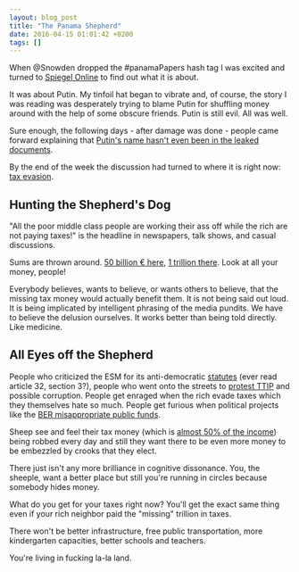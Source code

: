 ```yaml
---
layout: blog_post
title: "The Panama Shepherd"
date: 2016-04-15 01:01:42 +0200
tags: []
---
```


When @Snowden dropped the #panamaPapers hash tag I was excited and turned to [Spiegel Online][spiegel-putin] to find out what it is about.

It was about Putin. My tinfoil hat began to vibrate and, of course, the story I was reading was desperately trying to blame Putin for shuffling money around with the help of some obscure friends.
Putin is still evil. All was well.

Sure enough, the following days - after damage was done - people came forward explaining that [Putin's name hasn't even been in the leaked documents][brookings-pp].

By the end of the week the discussion had turned to where it is right now: [tax evasion][pp-tax-evasion].

## Hunting the Shepherd's Dog

"All the poor middle class people are working their ass off while the rich are not paying taxes!" is the headline in newspapers, talk shows, and casual discussions.

Sums are thrown around. [50 billion € here][50-bil], [1 trillion there][pp-tax-evasion]. Look at all your money, people!

Everybody believes, wants to believe, or wants others to believe, that the missing tax money would actually benefit them. It is not being said out loud. It is being implicated by intelligent phrasing of the media pundits. We have to believe the delusion ourselves. It works better than being told directly. Like medicine.

## All Eyes off the Shepherd

People who criticized the ESM for its anti-democratic [statutes][esm-statutes] (ever read article 32, section 3?), people who went onto the streets to [protest TTIP][ttip-protests] and possible corruption. People get enraged when the rich evade taxes which they themselves hate so much. People get furious when political projects like the [BER misappropriate public funds][ber].

Sheep see and feel their tax money (which is [almost 50% of the income][high-taxes]) being robbed every day and still they want there to be even more money to be embezzled by crooks that they elect.

There just isn't any more brilliance in cognitive dissonance. You, the sheeple, want a better place but still you're running in circles because somebody hides money.

What do you get for your taxes right now? You'll get the exact same thing even if your rich neighbor paid the "missing" trillion in taxes.

There won't be better infrastructure, free public transportation, more kindergarten capacities, better schools and teachers.

You're living in fucking la-la land.

[co2tax]: http://m.huffpost.com/us/entry/ed-orcutt-bike-riders-pollute-environment-washington_n_2805658.html
[esm-statutes]: http://www.esm.europa.eu/pdf/esm_treaty_en.pdf
[spiegel-putin]: http://www.spiegel.de/politik/ausland/panama-putins-wundersam-reicher-cellist-a-1085386.html
[brookings-pp]: http://www.brookings.edu/blogs/order-from-chaos/posts/2016/04/07-panama-papers-putin-gaddy?cid=00900015020089101US0001-040801
[pp-tax-evasion]: http://www.zeit.de/kultur/2016-04/panama-papers-globalisierung-steuern
[ttip-protests]: http://www.theguardian.com/world/2015/oct/10/berlin-anti-ttip-trade-deal-rally-hundreds-thousands-protesters
[ber]: http://www.bloomberg.com/news/features/2015-07-23/how-berlin-s-futuristic-airport-became-a-6-billion-embarrassment
[50-bil]: https://www.tagesschau.de/inland/panamapapers-reaktionen-103.html
[high-taxes]: http://www.welt.de/wirtschaft/article127920557/Deutsche-arbeiten-das-halbe-Jahr-nur-fuer-den-Staat.html
